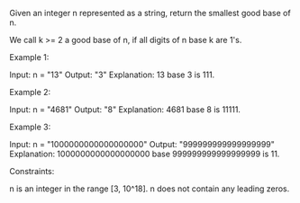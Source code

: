 Given an integer n represented as a string, return the smallest good base of
n.

We call k >= 2 a good base of n, if all digits of n base k are 1's.


Example 1:


Input: n = "13"
Output: "3"
Explanation: 13 base 3 is 111.


Example 2:


Input: n = "4681"
Output: "8"
Explanation: 4681 base 8 is 11111.


Example 3:


Input: n = "1000000000000000000"
Output: "999999999999999999"
Explanation: 1000000000000000000 base 999999999999999999 is 11.



Constraints:


n is an integer in the range [3, 10^18].
n does not contain any leading zeros.




